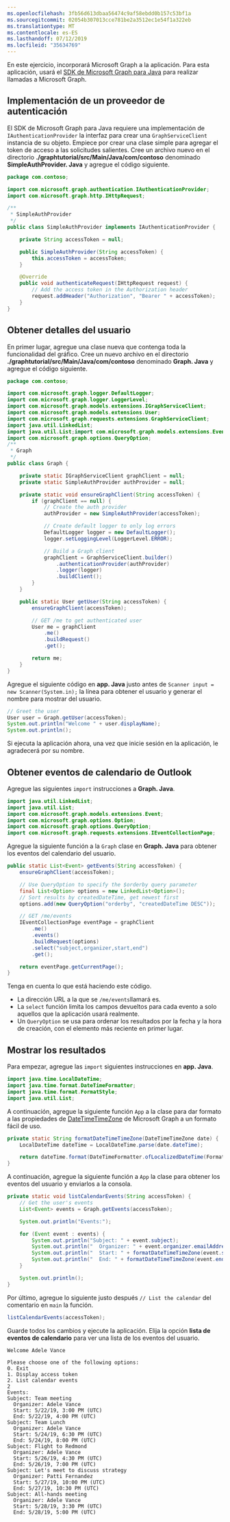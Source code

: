 ```yaml
---
ms.openlocfilehash: 3fb56d613dbaa56474c9af58ebdd0b157c53bf1a
ms.sourcegitcommit: 02054b307013cce781be2a3512ec1e54f1a322eb
ms.translationtype: MT
ms.contentlocale: es-ES
ms.lasthandoff: 07/12/2019
ms.locfileid: "35634769"
---
```

<!-- markdownlint-disable MD002 MD041 -->

En este ejercicio, incorporará Microsoft Graph a la aplicación. Para esta aplicación, usará el [SDK de Microsoft Graph para Java](https://github.com/microsoftgraph/msgraph-sdk-java) para realizar llamadas a Microsoft Graph.

## <a name="implement-an-authentication-provider"></a>Implementación de un proveedor de autenticación

El SDK de Microsoft Graph para Java requiere una implementación de `IAuthenticationProvider` la interfaz para crear una `GraphServiceClient` instancia de su objeto. Empiece por crear una clase simple para agregar el token de acceso a las solicitudes salientes. Cree un archivo nuevo en el directorio **./graphtutorial/src/Main/Java/com/contoso** denominado **SimpleAuthProvider. Java** y agregue el código siguiente.

```java
package com.contoso;

import com.microsoft.graph.authentication.IAuthenticationProvider;
import com.microsoft.graph.http.IHttpRequest;

/**
 * SimpleAuthProvider
 */
public class SimpleAuthProvider implements IAuthenticationProvider {

    private String accessToken = null;

    public SimpleAuthProvider(String accessToken) {
        this.accessToken = accessToken;
    }

    @Override
    public void authenticateRequest(IHttpRequest request) {
        // Add the access token in the Authorization header
        request.addHeader("Authorization", "Bearer " + accessToken);
    }
}
```

## <a name="get-user-details"></a>Obtener detalles del usuario

En primer lugar, agregue una clase nueva que contenga toda la funcionalidad del gráfico. Cree un nuevo archivo en el directorio **./graphtutorial/src/Main/Java/com/contoso** denominado **Graph. Java** y agregue el código siguiente.

```java
package com.contoso;

import com.microsoft.graph.logger.DefaultLogger;
import com.microsoft.graph.logger.LoggerLevel;
import com.microsoft.graph.models.extensions.IGraphServiceClient;
import com.microsoft.graph.models.extensions.User;
import com.microsoft.graph.requests.extensions.GraphServiceClient;
import java.util.LinkedList;
import java.util.List;import com.microsoft.graph.models.extensions.Event;import com.microsoft.graph.options.Option;
import com.microsoft.graph.options.QueryOption;
/**
 * Graph
 */
public class Graph {

    private static IGraphServiceClient graphClient = null;
    private static SimpleAuthProvider authProvider = null;

    private static void ensureGraphClient(String accessToken) {
        if (graphClient == null) {
            // Create the auth provider
            authProvider = new SimpleAuthProvider(accessToken);

            // Create default logger to only log errors
            DefaultLogger logger = new DefaultLogger();
            logger.setLoggingLevel(LoggerLevel.ERROR);

            // Build a Graph client
            graphClient = GraphServiceClient.builder()
                .authenticationProvider(authProvider)
                .logger(logger)
                .buildClient();
        }
    }

    public static User getUser(String accessToken) {
        ensureGraphClient(accessToken);

        // GET /me to get authenticated user
        User me = graphClient
            .me()
            .buildRequest()
            .get();

        return me;
    }
}
```

Agregue el siguiente código en **app. Java** justo antes de `Scanner input = new Scanner(System.in);` la línea para obtener el usuario y generar el nombre para mostrar del usuario.

```java
// Greet the user
User user = Graph.getUser(accessToken);
System.out.println("Welcome " + user.displayName);
System.out.println();
```

Si ejecuta la aplicación ahora, una vez que inicie sesión en la aplicación, le agradecerá por su nombre.

## <a name="get-calendar-events-from-outlook"></a>Obtener eventos de calendario de Outlook

Agregue las siguientes `import` instrucciones a **Graph. Java**.

```java
import java.util.LinkedList;
import java.util.List;
import com.microsoft.graph.models.extensions.Event;
import com.microsoft.graph.options.Option;
import com.microsoft.graph.options.QueryOption;
import com.microsoft.graph.requests.extensions.IEventCollectionPage;
```

Agregue la siguiente función a la `Graph` clase en **Graph. Java** para obtener los eventos del calendario del usuario.

```java
public static List<Event> getEvents(String accessToken) {
    ensureGraphClient(accessToken);

    // Use QueryOption to specify the $orderby query parameter
    final List<Option> options = new LinkedList<Option>();
    // Sort results by createdDateTime, get newest first
    options.add(new QueryOption("orderby", "createdDateTime DESC"));

    // GET /me/events
    IEventCollectionPage eventPage = graphClient
        .me()
        .events()
        .buildRequest(options)
        .select("subject,organizer,start,end")
        .get();

    return eventPage.getCurrentPage();
}
```

Tenga en cuenta lo que está haciendo este código.

- La dirección URL a la que se `/me/events`llamará es.
- La `select` función limita los campos devueltos para cada evento a solo aquellos que la aplicación usará realmente.
- Un `QueryOption` se usa para ordenar los resultados por la fecha y la hora de creación, con el elemento más reciente en primer lugar.

## <a name="display-the-results"></a>Mostrar los resultados

Para empezar, agregue las `import` siguientes instrucciones en **app. Java**.

```java
import java.time.LocalDateTime;
import java.time.format.DateTimeFormatter;
import java.time.format.FormatStyle;
import java.util.List;
```

A continuación, agregue la siguiente función `App` a la clase para dar formato a las propiedades de [DateTimeTimeZone](/graph/api/resources/datetimetimezone?view=graph-rest-1.0) de Microsoft Graph a un formato fácil de uso.

```java
private static String formatDateTimeTimeZone(DateTimeTimeZone date) {
    LocalDateTime dateTime = LocalDateTime.parse(date.dateTime);

    return dateTime.format(DateTimeFormatter.ofLocalizedDateTime(FormatStyle.SHORT)) + " (" + date.timeZone + ")";
}
```

A continuación, agregue la siguiente función a `App` la clase para obtener los eventos del usuario y enviarlos a la consola.

```java
private static void listCalendarEvents(String accessToken) {
    // Get the user's events
    List<Event> events = Graph.getEvents(accessToken);

    System.out.println("Events:");

    for (Event event : events) {
        System.out.println("Subject: " + event.subject);
        System.out.println("  Organizer: " + event.organizer.emailAddress.name);
        System.out.println("  Start: " + formatDateTimeTimeZone(event.start));
        System.out.println("  End: " + formatDateTimeTimeZone(event.end));
    }

    System.out.println();
}
```

Por último, agregue lo siguiente justo después `// List the calendar` del comentario en `main` la función.

```java
listCalendarEvents(accessToken);
```

Guarde todos los cambios y ejecute la aplicación. Elija la opción **lista de eventos de calendario** para ver una lista de los eventos del usuario.

```Shell
Welcome Adele Vance

Please choose one of the following options:
0. Exit
1. Display access token
2. List calendar events
2
Events:
Subject: Team meeting
  Organizer: Adele Vance
  Start: 5/22/19, 3:00 PM (UTC)
  End: 5/22/19, 4:00 PM (UTC)
Subject: Team Lunch
  Organizer: Adele Vance
  Start: 5/24/19, 6:30 PM (UTC)
  End: 5/24/19, 8:00 PM (UTC)
Subject: Flight to Redmond
  Organizer: Adele Vance
  Start: 5/26/19, 4:30 PM (UTC)
  End: 5/26/19, 7:00 PM (UTC)
Subject: Let's meet to discuss strategy
  Organizer: Patti Fernandez
  Start: 5/27/19, 10:00 PM (UTC)
  End: 5/27/19, 10:30 PM (UTC)
Subject: All-hands meeting
  Organizer: Adele Vance
  Start: 5/28/19, 3:30 PM (UTC)
  End: 5/28/19, 5:00 PM (UTC)
```
